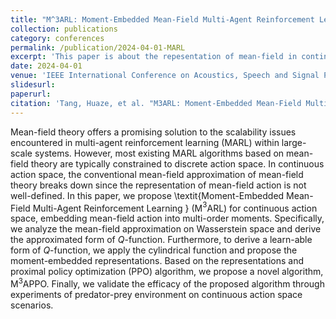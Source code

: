 ```yaml
---
title: "M^3ARL: Moment-Embedded Mean-Field Multi-Agent Reinforcement Learning for Continuous Action Space"
collection: publications
category: conferences
permalink: /publication/2024-04-01-MARL
excerpt: 'This paper is about the repesentation of mean-field in continuous action space. '
date: 2024-04-01
venue: 'IEEE International Conference on Acoustics, Speech and Signal Processing (ICASSP)'
slidesurl: 
paperurl: 
citation: 'Tang, Huaze, et al. "M3ARL: Moment-Embedded Mean-Field Multi-Agent Reinforcement Learning for Continuous Action Space." ICASSP 2024-2024 IEEE International Conference on Acoustics, Speech and Signal Processing (ICASSP). IEEE, 2024.'
---
```


Mean-field theory offers a promising solution to the scalability issues encountered in multi-agent reinforcement learning (MARL) within large-scale systems. However, most existing MARL algorithms based on mean-field theory are typically constrained to discrete action space. In continuous action space, the conventional mean-field approximation of mean-field theory breaks down since the representation of mean-field action is not well-defined. In this paper, we propose \textit{Moment-Embedded Mean-Field Multi-Agent Reinforcement Learning } (M$^3$ARL) for continuous action space, embedding mean-field action into multi-order moments. Specifically, we analyze the mean-field approximation on Wasserstein space and derive the approximated form of $Q$-function. Furthermore, to derive a learn-able form of $Q$-function, we apply the cylindrical function and propose the moment-embedded representations. Based on the representations and proximal policy optimization (PPO) algorithm, we propose a novel algorithm, M$^3$APPO. Finally, we validate the efficacy of the proposed algorithm through experiments of predator-prey environment on continuous action space scenarios.